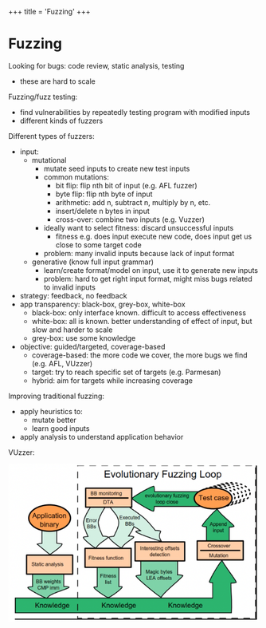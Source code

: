 +++
title = 'Fuzzing'
+++
# Fuzzing
Looking for bugs: code review, static analysis, testing
- these are hard to scale

Fuzzing/fuzz testing:
- find vulnerabilities by repeatedly testing program with modified inputs
- different kinds of fuzzers

Different types of fuzzers:
- input:
    - mutational
        - mutate seed inputs to create new test inputs
        - common mutations:
            - bit flip: flip nth bit of input (e.g. AFL fuzzer)
            - byte flip: flip nth byte of input
            - arithmetic: add n, subtract n, multiply by n, etc.
            - insert/delete n bytes in input
            - cross-over: combine two inputs (e.g. Vuzzer)
        - ideally want to select fitness: discard unsuccessful inputs
            - fitness e.g. does input execute new code, does input get us close to some target code
        - problem: many invalid inputs because lack of input format
    - generative (know full input grammar)
        - learn/create format/model on input, use it to generate new inputs
        - problem: hard to get right input format, might miss bugs related to invalid inputs
- strategy: feedback, no feedback
- app transparency: black-box, grey-box, white-box
    - black-box: only interface known. difficult to access effectiveness
    - white-box: all is known. better understanding of effect of input, but slow and harder to scale
    - grey-box: use some knowledge
- objective: guided/targeted, coverage-based
    - coverage-based: the more code we cover, the more bugs we find (e.g. AFL, VUzzer)
    - target: try to reach specific set of targets (e.g. Parmesan)
    - hybrid: aim for targets while increasing coverage

Improving traditional fuzzing:
- apply heuristics to:
    - mutate better
    - learn good inputs
- apply analysis to understand application behavior

VUzzer:

![Vuzzer diagram](vuzzer-diagram.png)
